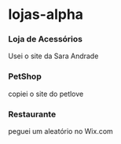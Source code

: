 # lojas-alpha

### Loja de Acessórios

Usei o site da Sara Andrade

### PetShop

copiei o site do petlove

### Restaurante

peguei um aleatório no Wix.com


